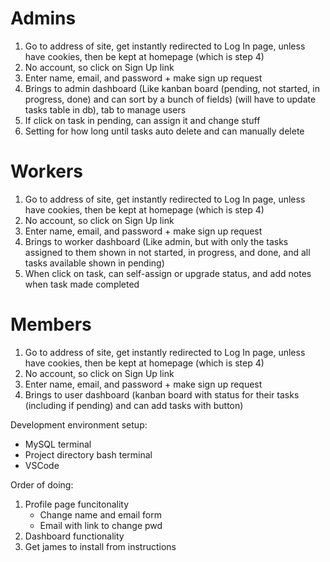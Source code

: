 # Admins
1. Go to address of site, get instantly redirected to Log In page, unless have cookies, then be kept at homepage (which is step 4)
2. No account, so click on Sign Up link
3. Enter name, email, and password + make sign up request
4. Brings to admin dashboard (Like kanban board (pending, not started, in progress, done) and can sort by a bunch of fields) (will have to update tasks table in db), tab to manage users
5. If click on task in pending, can assign it and change stuff
6. Setting for how long until tasks auto delete and can manually delete
# Workers
1. Go to address of site, get instantly redirected to Log In page, unless have cookies, then be kept at homepage (which is step 4)
2. No account, so click on Sign Up link
3. Enter name, email, and password + make sign up request
4. Brings to worker dashboard (Like admin, but with only the tasks assigned to them shown in not started, in progress, and done, and all tasks available shown in pending)
5. When click on task, can self-assign or upgrade status, and add notes when task made completed
# Members
1. Go to address of site, get instantly redirected to Log In page, unless have cookies, then be kept at homepage (which is step 4)
2. No account, so click on Sign Up link
3. Enter name, email, and password + make sign up request
4. Brings to user dashboard (kanban board with status for their tasks (including if pending) and can add tasks with button)


Development environment setup:
- MySQL terminal
- Project directory bash terminal
- VSCode

Order of doing:
1. Profile page funcitonality
    - Change name and email form
    - Email with link to change pwd
2. Dashboard functionality
3. Get james to install from instructions